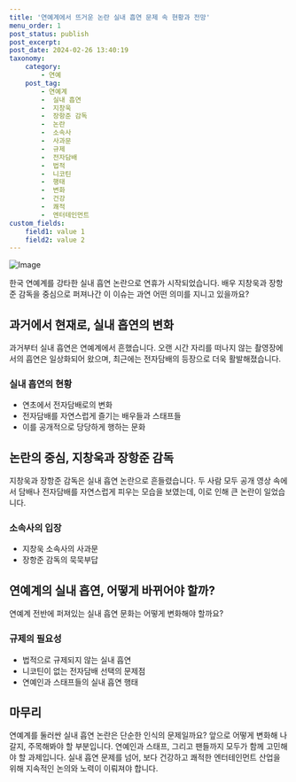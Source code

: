 ```yaml
---
title: '연예계에서 뜨거운 논란 실내 흡연 문제 속 현황과 전망'
menu_order: 1
post_status: publish
post_excerpt: 
post_date: 2024-02-26 13:40:19
taxonomy:
    category:
        - 연예
    post_tag:
        - 연예계
        -  실내 흡연
        -  지창욱
        -  장항준 감독
        -  논란
        -  소속사
        -  사과문
        -  규제
        -  전자담배
        -  법적
        -  니코틴
        -  행태
        -  변화
        -  건강
        -  쾌적
        -  엔터테인먼트
custom_fields:
    field1: value 1
    field2: value 2
---
```


![Image](https://ssl.pstatic.net/mimgnews/image/477/2024/02/26/0000475531_001_20240226071102103.jpg?type=w540)

한국 연예계를 강타한 실내 흡연 논란으로 연휴가 시작되었습니다. 배우 지창욱과 장항준 감독을 중심으로 퍼져나간 이 이슈는 과연 어떤 의미를 지니고 있을까요?
## 과거에서 현재로, 실내 흡연의 변화
과거부터 실내 흡연은 연예계에서 흔했습니다. 오랜 시간 자리를 떠나지 않는 촬영장에서의 흡연은 일상화되어 왔으며, 최근에는 전자담배의 등장으로 더욱 활발해졌습니다.
### 실내 흡연의 현황
- 연초에서 전자담배로의 변화
- 전자담배를 자연스럽게 즐기는 배우들과 스태프들
- 이를 공개적으로 당당하게 행하는 문화
## 논란의 중심, 지창욱과 장항준 감독
지창욱과 장항준 감독은 실내 흡연 논란으로 흔들렸습니다. 두 사람 모두 공개 영상 속에서 담배나 전자담배를 자연스럽게 피우는 모습을 보였는데, 이로 인해 큰 논란이 일었습니다.
### 소속사의 입장
- 지창욱 소속사의 사과문
- 장항준 감독의 묵묵부답
## 연예계의 실내 흡연, 어떻게 바뀌어야 할까?
연예계 전반에 퍼져있는 실내 흡연 문화는 어떻게 변화해야 할까요?
### 규제의 필요성
- 법적으로 규제되지 않는 실내 흡연
- 니코틴이 없는 전자담배 선택의 문제점
- 연예인과 스태프들의 실내 흡연 행태
## 마무리
연예계를 둘러싼 실내 흡연 논란은 단순한 인식의 문제일까요? 앞으로 어떻게 변화해 나갈지, 주목해봐야 할 부분입니다. 연예인과 스태프, 그리고 팬들까지 모두가 함께 고민해야 할 과제입니다. 실내 흡연 문제를 넘어, 보다 건강하고 쾌적한 엔터테인먼트 산업을 위해 지속적인 논의와 노력이 이뤄져야 합니다.
